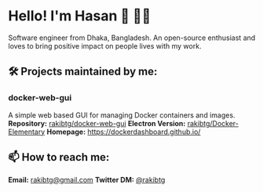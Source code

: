 # Hello! I'm Hasan 👋 👨‍💻

Software engineer from Dhaka, Bangladesh. An open-source enthusiast and loves to bring positive impact on people lives with my work.

## 🛠  Projects maintained by me:

### docker-web-gui
A simple web based GUI for managing Docker containers and images.
**Repository:** [rakibtg/docker-web-gui](https://github.com/rakibtg/docker-web-gui)
**Electron Version:** [rakibtg/Docker-Elementary](https://github.com/rakibtg/Docker-Elementary)
**Homepage:** https://dockerdashboard.github.io/
    
## 📫  How to reach me: 
**Email:** rakibtg@gmail.com
**Twitter DM:** [@rakibtg](https://twitter.com/rakibtg)

